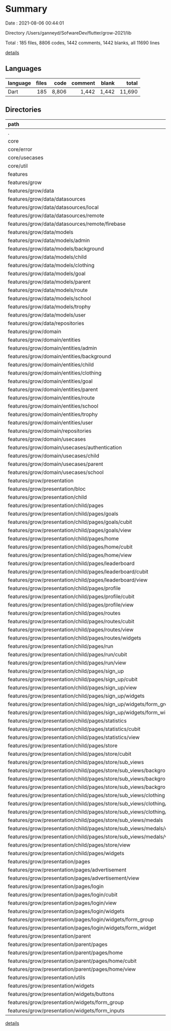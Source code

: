 # Summary

Date : 2021-08-06 00:44:01

Directory /Users/ganneyd/SofwareDev/flutter/grow-2021/lib

Total : 185 files,  8806 codes, 1442 comments, 1442 blanks, all 11690 lines

[details](details.md)

## Languages
| language | files | code | comment | blank | total |
| :--- | ---: | ---: | ---: | ---: | ---: |
| Dart | 185 | 8,806 | 1,442 | 1,442 | 11,690 |

## Directories
| path | files | code | comment | blank | total |
| :--- | ---: | ---: | ---: | ---: | ---: |
| . | 185 | 8,806 | 1,442 | 1,442 | 11,690 |
| core | 13 | 139 | 115 | 50 | 304 |
| core/error | 2 | 60 | 54 | 20 | 134 |
| core/usecases | 1 | 10 | 0 | 4 | 14 |
| core/util | 10 | 69 | 61 | 26 | 156 |
| features | 169 | 8,506 | 1,311 | 1,374 | 11,191 |
| features/grow | 169 | 8,506 | 1,311 | 1,374 | 11,191 |
| features/grow/data | 28 | 2,090 | 235 | 261 | 2,586 |
| features/grow/data/datasources | 3 | 143 | 47 | 20 | 210 |
| features/grow/data/datasources/local | 1 | 0 | 0 | 1 | 1 |
| features/grow/data/datasources/remote | 1 | 141 | 46 | 17 | 204 |
| features/grow/data/datasources/remote/firebase | 1 | 141 | 46 | 17 | 204 |
| features/grow/data/models | 19 | 1,464 | 111 | 178 | 1,753 |
| features/grow/data/models/admin | 1 | 0 | 0 | 1 | 1 |
| features/grow/data/models/background | 1 | 0 | 0 | 1 | 1 |
| features/grow/data/models/child | 3 | 412 | 32 | 48 | 492 |
| features/grow/data/models/clothing | 1 | 0 | 0 | 1 | 1 |
| features/grow/data/models/goal | 1 | 0 | 0 | 1 | 1 |
| features/grow/data/models/parent | 3 | 390 | 32 | 45 | 467 |
| features/grow/data/models/route | 1 | 0 | 0 | 1 | 1 |
| features/grow/data/models/school | 3 | 369 | 23 | 45 | 437 |
| features/grow/data/models/trophy | 1 | 0 | 0 | 1 | 1 |
| features/grow/data/models/user | 2 | 218 | 20 | 30 | 268 |
| features/grow/data/repositories | 6 | 483 | 77 | 63 | 623 |
| features/grow/domain | 48 | 2,087 | 430 | 405 | 2,922 |
| features/grow/domain/entities | 19 | 1,426 | 140 | 222 | 1,788 |
| features/grow/domain/entities/admin | 1 | 10 | 6 | 5 | 21 |
| features/grow/domain/entities/background | 2 | 242 | 15 | 32 | 289 |
| features/grow/domain/entities/child | 1 | 20 | 9 | 9 | 38 |
| features/grow/domain/entities/clothing | 2 | 238 | 15 | 30 | 283 |
| features/grow/domain/entities/goal | 2 | 290 | 16 | 31 | 337 |
| features/grow/domain/entities/parent | 1 | 18 | 9 | 9 | 36 |
| features/grow/domain/entities/route | 2 | 207 | 16 | 30 | 253 |
| features/grow/domain/entities/school | 1 | 17 | 7 | 7 | 31 |
| features/grow/domain/entities/trophy | 3 | 320 | 20 | 48 | 388 |
| features/grow/domain/entities/user | 1 | 25 | 21 | 13 | 59 |
| features/grow/domain/repositories | 5 | 63 | 69 | 29 | 161 |
| features/grow/domain/usecases | 24 | 598 | 221 | 154 | 973 |
| features/grow/domain/usecases/authentication | 2 | 47 | 10 | 11 | 68 |
| features/grow/domain/usecases/child | 9 | 256 | 136 | 65 | 457 |
| features/grow/domain/usecases/parent | 7 | 194 | 52 | 48 | 294 |
| features/grow/domain/usecases/school | 2 | 35 | 10 | 12 | 57 |
| features/grow/presentation | 92 | 4,242 | 641 | 705 | 5,588 |
| features/grow/presentation/bloc | 3 | 107 | 34 | 33 | 174 |
| features/grow/presentation/child | 63 | 3,202 | 373 | 478 | 4,053 |
| features/grow/presentation/child/pages | 62 | 3,194 | 373 | 477 | 4,044 |
| features/grow/presentation/child/pages/goals | 4 | 157 | 24 | 39 | 220 |
| features/grow/presentation/child/pages/goals/cubit | 3 | 119 | 22 | 36 | 177 |
| features/grow/presentation/child/pages/goals/view | 1 | 38 | 2 | 3 | 43 |
| features/grow/presentation/child/pages/home | 6 | 692 | 44 | 59 | 795 |
| features/grow/presentation/child/pages/home/cubit | 3 | 265 | 26 | 40 | 331 |
| features/grow/presentation/child/pages/home/view | 3 | 427 | 18 | 19 | 464 |
| features/grow/presentation/child/pages/leaderboard | 4 | 236 | 24 | 40 | 300 |
| features/grow/presentation/child/pages/leaderboard/cubit | 3 | 122 | 22 | 36 | 180 |
| features/grow/presentation/child/pages/leaderboard/view | 1 | 114 | 2 | 4 | 120 |
| features/grow/presentation/child/pages/profile | 4 | 137 | 24 | 39 | 200 |
| features/grow/presentation/child/pages/profile/cubit | 3 | 119 | 22 | 36 | 177 |
| features/grow/presentation/child/pages/profile/view | 1 | 18 | 2 | 3 | 23 |
| features/grow/presentation/child/pages/routes | 6 | 278 | 29 | 43 | 350 |
| features/grow/presentation/child/pages/routes/cubit | 3 | 121 | 22 | 36 | 179 |
| features/grow/presentation/child/pages/routes/view | 1 | 61 | 3 | 2 | 66 |
| features/grow/presentation/child/pages/routes/widgets | 2 | 96 | 4 | 5 | 105 |
| features/grow/presentation/child/pages/run | 4 | 137 | 22 | 39 | 198 |
| features/grow/presentation/child/pages/run/cubit | 3 | 119 | 22 | 36 | 177 |
| features/grow/presentation/child/pages/run/view | 1 | 18 | 0 | 3 | 21 |
| features/grow/presentation/child/pages/sign_up | 13 | 756 | 142 | 99 | 997 |
| features/grow/presentation/child/pages/sign_up/cubit | 3 | 404 | 76 | 62 | 542 |
| features/grow/presentation/child/pages/sign_up/view | 5 | 173 | 35 | 18 | 226 |
| features/grow/presentation/child/pages/sign_up/widgets | 5 | 179 | 31 | 19 | 229 |
| features/grow/presentation/child/pages/sign_up/widgets/form_group | 1 | 32 | 17 | 4 | 53 |
| features/grow/presentation/child/pages/sign_up/widgets/form_widget | 4 | 147 | 14 | 15 | 176 |
| features/grow/presentation/child/pages/statistics | 4 | 155 | 22 | 39 | 216 |
| features/grow/presentation/child/pages/statistics/cubit | 3 | 118 | 22 | 36 | 176 |
| features/grow/presentation/child/pages/statistics/view | 1 | 37 | 0 | 3 | 40 |
| features/grow/presentation/child/pages/store | 15 | 475 | 33 | 67 | 575 |
| features/grow/presentation/child/pages/store/cubit | 3 | 118 | 22 | 36 | 176 |
| features/grow/presentation/child/pages/store/sub_views | 11 | 264 | 9 | 26 | 299 |
| features/grow/presentation/child/pages/store/sub_views/background | 3 | 49 | 2 | 7 | 58 |
| features/grow/presentation/child/pages/store/sub_views/background/cubit | 2 | 0 | 0 | 2 | 2 |
| features/grow/presentation/child/pages/store/sub_views/background/views | 1 | 49 | 2 | 5 | 56 |
| features/grow/presentation/child/pages/store/sub_views/clothing | 3 | 46 | 2 | 7 | 55 |
| features/grow/presentation/child/pages/store/sub_views/clothing/cubit | 2 | 0 | 0 | 2 | 2 |
| features/grow/presentation/child/pages/store/sub_views/clothing/views | 1 | 46 | 2 | 5 | 53 |
| features/grow/presentation/child/pages/store/sub_views/medals | 3 | 12 | 2 | 5 | 19 |
| features/grow/presentation/child/pages/store/sub_views/medals/cubit | 2 | 0 | 0 | 2 | 2 |
| features/grow/presentation/child/pages/store/sub_views/medals/views | 1 | 12 | 2 | 3 | 17 |
| features/grow/presentation/child/pages/store/view | 1 | 93 | 2 | 5 | 100 |
| features/grow/presentation/child/pages/widgets | 2 | 171 | 9 | 13 | 193 |
| features/grow/presentation/pages | 8 | 296 | 38 | 53 | 387 |
| features/grow/presentation/pages/advertisement | 1 | 0 | 0 | 1 | 1 |
| features/grow/presentation/pages/advertisement/view | 1 | 0 | 0 | 1 | 1 |
| features/grow/presentation/pages/login | 6 | 284 | 36 | 49 | 369 |
| features/grow/presentation/pages/login/cubit | 3 | 163 | 23 | 39 | 225 |
| features/grow/presentation/pages/login/view | 1 | 56 | 5 | 4 | 65 |
| features/grow/presentation/pages/login/widgets | 2 | 65 | 8 | 6 | 79 |
| features/grow/presentation/pages/login/widgets/form_group | 1 | 8 | 5 | 3 | 16 |
| features/grow/presentation/pages/login/widgets/form_widget | 1 | 57 | 3 | 3 | 63 |
| features/grow/presentation/parent | 4 | 241 | 26 | 42 | 309 |
| features/grow/presentation/parent/pages | 4 | 241 | 26 | 42 | 309 |
| features/grow/presentation/parent/pages/home | 4 | 241 | 26 | 42 | 309 |
| features/grow/presentation/parent/pages/home/cubit | 3 | 188 | 22 | 37 | 247 |
| features/grow/presentation/parent/pages/home/view | 1 | 53 | 4 | 5 | 62 |
| features/grow/presentation/utils | 2 | 6 | 4 | 7 | 17 |
| features/grow/presentation/widgets | 12 | 390 | 166 | 92 | 648 |
| features/grow/presentation/widgets/buttons | 1 | 64 | 7 | 4 | 75 |
| features/grow/presentation/widgets/form_group | 2 | 12 | 5 | 4 | 21 |
| features/grow/presentation/widgets/form_inputs | 4 | 163 | 23 | 22 | 208 |

[details](details.md)